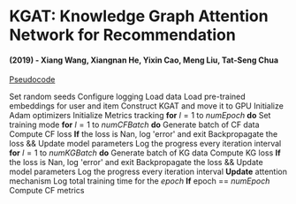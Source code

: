 # KGAT: Knowledge Graph Attention Network for Recommendation
#### (2019) - Xiang Wang, Xiangnan He, Yixin Cao, Meng Liu, Tat-Seng Chua



<u>Pseudocode </u>

Set random seeds
Configure logging
Load data
Load pre-trained embeddings for user and item
Construct KGAT and move it to GPU
Initialize Adam optimizers
Initialize Metrics tracking
**for** $l=1$ to $numEpoch$ **do**
	Set training mode
	**for** $l=1$ to $numCFBatch$ **do** 
		Generate batch of CF data
		Compute CF loss
		**If** the loss is Nan, log 'error' and exit
		Backpropagate the loss && Update model parameters
		Log the progress every iteration interval
	**for** $l=1$ to $numKGBatch$ **do**
		Generate batch of KG data
		Compute KG loss
		**If** the loss is Nan, log 'error' and exit
		Backpropagate the loss && Update model parameters
		Log the progress every iteration interval
	**Update** attention mechanism 
	Log total training time for the $epoch$
	**If** epoch == $numEpoch$
		Compute CF metrics
		
		
	
	

	